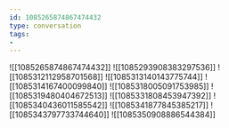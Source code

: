 ```yaml
---
id: 1085265874867474432
type: conversation
tags:
- 
---
```

![[1085265874867474432]]
![[1085293908383297536]]
![[1085312112958701568]]
![[1085313140143775744]]
![[1085314167400099840]]
![[1085318005091753985]]
![[1085319480404672513]]
![[1085331808453947392]]
![[1085340436011585542]]
![[1085341877845385217]]
![[1085343797733744640]]
![[1085350908886544384]]

